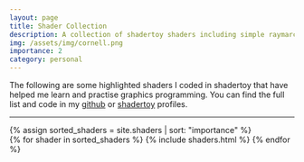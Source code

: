```yaml
---
layout: page
title: Shader Collection
description: A collection of shadertoy shaders including simple raymarching, path tracing, procedural fmb noise and more...
img: /assets/img/cornell.png
importance: 2
category: personal
---
```

The following are some highlighted shaders I coded in shadertoy that have helped me learn and practise graphics programming. You can find the full list and code in my <a href="https://github.com/danimtz/" target="_blank">github</a> or <a href="https://www.shadertoy.com/user/Danimtz" target="_blank">shadertoy</a> profiles.

<hr>
<div class="projects">
  {% assign sorted_shaders = site.shaders | sort: "importance" %}
    <!-- Generate cards for each project -->
    <div class="grid">
    {% for shader in sorted_shaders %}
        {% include shaders.html %}
    {% endfor %}
    </div>

</div>

